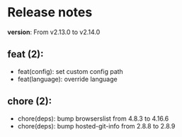 #  Release notes

**version**: From v2.13.0 to v2.14.0

## **feat (2):**
 - feat(config): set custom config path
 - feat(language): override language

## **chore (2):**
 - chore(deps): bump browserslist from 4.8.3 to 4.16.6
 - chore(deps): bump hosted-git-info from 2.8.8 to 2.8.9







